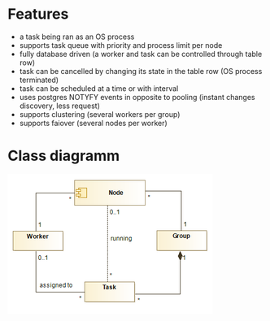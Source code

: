 # Features
* a task being ran as an OS process
* supports task queue with priority and process limit per node
* fully database driven (a worker and task can be controlled through table row)
* task can be cancelled by changing its state in the table row (OS process terminated)
* task can be scheduled at a time or with interval
* uses postgres NOTYFY events in opposite to pooling (instant changes discovery, less request)
* supports clustering (several workers per group)
* supports faiover (several nodes per worker)


# Class diagramm
![](doc/classes.png)
